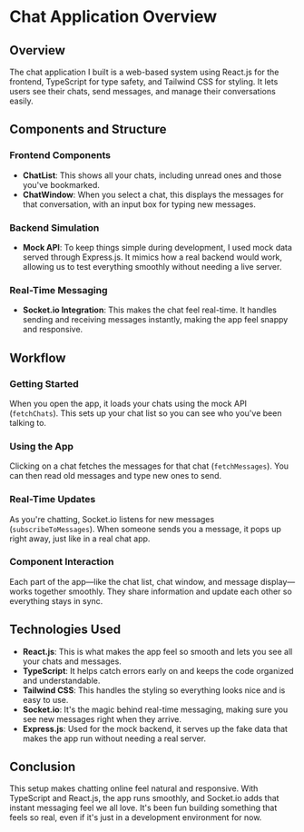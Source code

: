 # Chat Application Overview

## Overview
The chat application I built is a web-based system using React.js for the frontend, TypeScript for type safety, and Tailwind CSS for styling. It lets users see their chats, send messages, and manage their conversations easily.

## Components and Structure

### Frontend Components

- **ChatList**: This shows all your chats, including unread ones and those you've bookmarked.
- **ChatWindow**: When you select a chat, this displays the messages for that conversation, with an input box for typing new messages.

### Backend Simulation

- **Mock API**: To keep things simple during development, I used mock data served through Express.js. It mimics how a real backend would work, allowing us to test everything smoothly without needing a live server.

### Real-Time Messaging

- **Socket.io Integration**: This makes the chat feel real-time. It handles sending and receiving messages instantly, making the app feel snappy and responsive.

## Workflow

### Getting Started

When you open the app, it loads your chats using the mock API (`fetchChats`). This sets up your chat list so you can see who you've been talking to.

### Using the App

Clicking on a chat fetches the messages for that chat (`fetchMessages`). You can then read old messages and type new ones to send.

### Real-Time Updates

As you're chatting, Socket.io listens for new messages (`subscribeToMessages`). When someone sends you a message, it pops up right away, just like in a real chat app.

### Component Interaction

Each part of the app—like the chat list, chat window, and message display—works together smoothly. They share information and update each other so everything stays in sync.

## Technologies Used

- **React.js**: This is what makes the app feel so smooth and lets you see all your chats and messages.
- **TypeScript**: It helps catch errors early on and keeps the code organized and understandable.
- **Tailwind CSS**: This handles the styling so everything looks nice and is easy to use.
- **Socket.io**: It's the magic behind real-time messaging, making sure you see new messages right when they arrive.
- **Express.js**: Used for the mock backend, it serves up the fake data that makes the app run without needing a real server.

## Conclusion

This setup makes chatting online feel natural and responsive. With TypeScript and React.js, the app runs smoothly, and Socket.io adds that instant messaging feel we all love. It's been fun building something that feels so real, even if it's just in a development environment for now.
